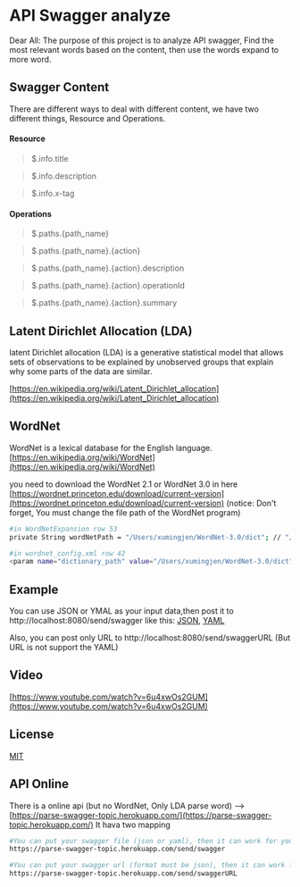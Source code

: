 # API Swagger analyze

Dear All:
The purpose of this project is to analyze API swagger, Find the most relevant words based on the content, then use the words expand to more word.

## Swagger Content
There are different ways to deal with different content, we have two different things, Resource and Operations.
#### Resource
> $.info.title

> $.info.description

> $.info.x-tag

#### Operations
> $.paths.{path_name}

> $.paths.{path_name}.{action}

> $.paths.{path_name}.{action}.description

> $.paths.{path_name}.{action}.operationId

> $.paths.{path_name}.{action}.summary

## Latent Dirichlet Allocation (LDA)
latent Dirichlet allocation (LDA) is a generative statistical model that allows sets of observations to be explained by unobserved groups that explain why some parts of the data are similar.

[https://en.wikipedia.org/wiki/Latent_Dirichlet_allocation](https://en.wikipedia.org/wiki/Latent_Dirichlet_allocation)

## WordNet
WordNet is a lexical database for the English language.
[https://en.wikipedia.org/wiki/WordNet](https://en.wikipedia.org/wiki/WordNet)

you need to download the WordNet 2.1 or WordNet 3.0 in here
[https://wordnet.princeton.edu/download/current-version](https://wordnet.princeton.edu/download/current-version)
(notice: Don't forget, You must change the file path of the WordNet program)

```bash
#in WordNetExpansion row 53
private String wordNetPath = "/Users/xumingjen/WordNet-3.0/dict"; // "/home/mis101bird/WordNet/dict";

#in wordnet_config.xml row 42
<param name="dictionary_path" value="/Users/xumingjen/WordNet-3.0/dict"/>
```

## Example
You can use JSON or YMAL as your input data,then post it to http://localhost:8080/send/swagger
like this: [JSON](https://api.apis.guru/v2/specs/1forge.com/0.0.1/swagger.json),  [YAML](https://api.apis.guru/v2/specs/1forge.com/0.0.1/swagger.yaml)

Also, you can post only URL to http://localhost:8080/send/swaggerURL
(But URL is not support the YAML)

## Video
[https://www.youtube.com/watch?v=6u4xwOs2GUM](https://www.youtube.com/watch?v=6u4xwOs2GUM)

## License
[MIT](https://github.com/Pudding124/SwaggerToLDA/blob/master/LICENSE)

## API Online
There is a online api (but no WordNet, Only LDA parse word) --> [https://parse-swagger-topic.herokuapp.com/](https://parse-swagger-topic.herokuapp.com/)
It hava two mapping

```bash
#You can put your swagger file (json or yaml), then it can work for you
https://parse-swagger-topic.herokuapp.com/send/swagger

#You can put your swagger url (format must be json), then it can work for you
https://parse-swagger-topic.herokuapp.com/send/swaggerURL
```
